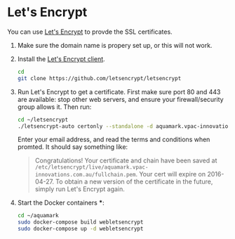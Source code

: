 # Let's Encrypt

You can use [Let's Encrypt] to provde the SSL certificates.

 1. Make sure the domain name is propery set up, or this will not work.

 1. Install the [Let's Encrypt client].

    ```bash
    cd
    git clone https://github.com/letsencrypt/letsencrypt
    ```

 1. Run Let's Encrypt to get a certificate. First make sure port 80 and 443 are
    available: stop other web servers, and ensure your firewall/security group
    allows it. Then run:

    ```bash
    cd ~/letsencrypt
    ./letsencrypt-auto certonly --standalone -d aquamark.vpac-innovations.com.au
    ```

    Enter your email address, and read the terms and conditions when promted. It
    should say something like:

    > Congratulations! Your certificate and chain have been saved at
      `/etc/letsencrypt/live/aquamark.vpac-innovations.com.au/fullchain.pem`.
      Your cert will expire on 2016-04-27. To obtain a new version of the
      certificate in the future, simply run Let's Encrypt again.

 1. Start the Docker containers __\*__:

    ```bash
    cd ~/aquamark
    sudo docker-compose build webletsencrypt
    sudo docker-compose up -d webletsencrypt
    ```

[Let's Encrypt]: https://letsencrypt.org/
[Let's Encrypt client]: https://letsencrypt.readthedocs.org/en/latest/using.html#installation

